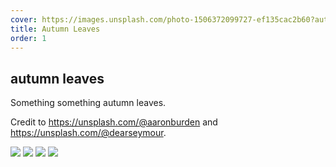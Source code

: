 ```yaml
---
cover: https://images.unsplash.com/photo-1506372099727-ef135cac2b60?auto=format&fit=crop&w=746&q=80
title: Autumn Leaves
order: 1
---
```

## autumn leaves

Something something autumn leaves.

Credit to https://unsplash.com/@aaronburden and https://unsplash.com/@dearseymour.

![](https://images.unsplash.com/photo-1506372099727-ef135cac2b60?auto=format&fit=crop&w=746&q=80)
![](https://images.unsplash.com/photo-1442508748335-fde9c3f58fd9?auto=format&fit=crop&w=746&q=80)
![](https://images.unsplash.com/photo-1506372191271-f4f1587b9eee?auto=format&fit=crop&w=746&q=80)
![](https://images.unsplash.com/photo-1490633874781-1c63cc424610?auto=format&fit=crop&w=746&q=80)
